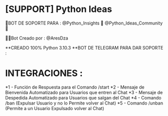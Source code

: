 # [SUPPORT] Python Ideas
🤖BOT DE SOPORTE PARA :
@Python_Insights 🐍
@Python_Ideas_Community 💬

👨‍💻Bot Creado por : @AresDza

**CREADO 100% Python 3.10.3
**BOT DE TELEGRAM PARA DAR SOPORTE :

# INTEGRACIONES :
*1 - Función de Respuesta para el Comando /start
*2 - Mensaje de Bienvenida Automatizado para Usuarios que entren al Chat
*3 - Mensaje de Despedida Automatizado para Usuarios que salgan del Chat
*4 - Comando /ban (Expulsar Usuario y no lo Permite volver al Chat)
*5 - Comando /unban (Permite a un Usuario Expulsado volver al Chat)
